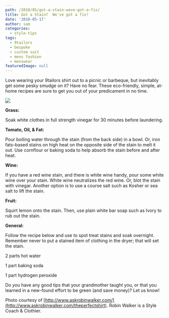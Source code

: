 ```yaml
---
path: /2010/05/got-a-stain-weve-got-a-fix/
title: Got a Stain?  We've got a fix!
date: '2010-05-17'
author: sam
categories:
  - style-tips
tags:
  - 9tailors
  - bespoke
  - custom suit
  - mens fashion
  - menswear
featuredImage: null
---
```

Love wearing your 9tailors shirt out to a picnic or barbeque, but inevitably get some pesky smudge on it? Have no fear. These eco-friendly, simple, at-home recipes are sure to get you out of your predicament in no time.

[![](http://2.bp.blogspot.com/_20LDsLnO2rk/S_F8ZSWFVBI/AAAAAAAAACE/jG3iB3H22SU/s320/Wine_Stain.jpg)](http://2.bp.blogspot.com/_20LDsLnO2rk/S_F8ZSWFVBI/AAAAAAAAACE/jG3iB3H22SU/s1600/Wine_Stain.jpg)

**Grass:** 

Soak white clothes in full strength vinegar for 30 minutes before laundering. 

**Tomato, Oil, & Fat:**

Pour boiling water through the stain (from the back side) in a bowl. Or, iron fats-based stains on high heat on the opposite side of the stain to melt it out. Use cornflour or baking soda to help absorb the stain before and after heat.

**Wine:** 

If you have a red wine stain, and there is white wine handy, pour some white wine over your stain. White wine neutralizes the red wine. Or, blot the stain with vinegar. Another option is to use a course salt such as Kosher or sea salt to lift the stain. 

**Fruit:** 

Squirt lemon onto the stain. Then, use plain white bar soap such as Ivory to rub out the stain. 

**General:**

Follow the recipe below and use to spot treat stains and soak overnight. Remember never to put a stained item of clothing in the dryer; that will set the stain. 

2 parts hot water 

1 part baking soda

1 part hydrogen peroxide 

Do _you_ have any good tips that your grandmother taught you, or that you learned in a new-found effort to be green (and save money)? Let us know!

Photo courtesy of [http://www.askrobinwalker.com/](http://www.askrobinwalker.com/theperfectshirt). Robin Walker is a Style Coach & Clothier.